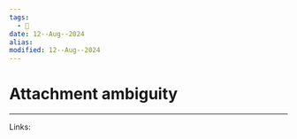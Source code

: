 ```yaml
---
tags:
  - 🌱
date: 12--Aug--2024
alias: 
modified: 12--Aug--2024
---
```

# Attachment ambiguity


---
Links:
